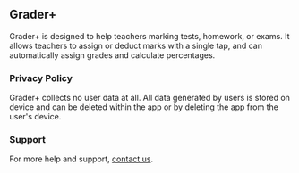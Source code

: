 ## Grader+

Grader+ is designed to help teachers marking tests, homework, or exams. It allows teachers to assign or deduct marks with a single tap, and can automatically assign grades and calculate percentages.

### Privacy Policy

Grader+ collects no user data at all. All data generated by users is stored on device and can be deleted within the app or by deleting the app from the user's device.

### Support

For more help and support, [contact us](mailto:peter@davisonreiber.com).